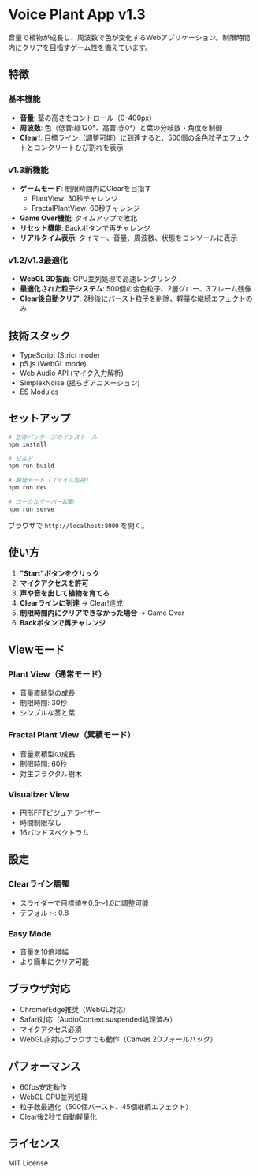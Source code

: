 # Voice Plant App v1.3

音量で植物が成長し、周波数で色が変化するWebアプリケーション。制限時間内にクリアを目指すゲーム性を備えています。

## 特徴

### 基本機能
- **音量**: 茎の高さをコントロール（0-400px）
- **周波数**: 色（低音:緑120°、高音:赤0°）と葉の分岐数・角度を制御
- **Clear!**: 目標ライン（調整可能）に到達すると、500個の金色粒子エフェクトとコンクリートひび割れを表示

### v1.3新機能
- **ゲームモード**: 制限時間内にClearを目指す
  - PlantView: 30秒チャレンジ
  - FractalPlantView: 60秒チャレンジ
- **Game Over機能**: タイムアップで敗北
- **リセット機能**: Backボタンで再チャレンジ
- **リアルタイム表示**: タイマー、音量、周波数、状態をコンソールに表示

### v1.2/v1.3最適化
- **WebGL 3D描画**: GPU並列処理で高速レンダリング
- **最適化された粒子システム**: 500個の金色粒子、2層グロー、3フレーム残像
- **Clear後自動クリア**: 2秒後にバースト粒子を削除、軽量な継続エフェクトのみ

## 技術スタック

- TypeScript (Strict mode)
- p5.js (WebGL mode)
- Web Audio API (マイク入力解析)
- SimplexNoise (揺らぎアニメーション)
- ES Modules

## セットアップ

```bash
# 依存パッケージのインストール
npm install

# ビルド
npm run build

# 開発モード（ファイル監視）
npm run dev

# ローカルサーバー起動
npm run serve
```

ブラウザで `http://localhost:8000` を開く。

## 使い方

1. **"Start"ボタンをクリック**
2. **マイクアクセスを許可**
3. **声や音を出して植物を育てる**
4. **Clearラインに到達** → Clear!達成
5. **制限時間内にクリアできなかった場合** → Game Over
6. **Backボタンで再チャレンジ**

## Viewモード

### Plant View（通常モード）
- 音量直結型の成長
- 制限時間: 30秒
- シンプルな茎と葉

### Fractal Plant View（累積モード）
- 音量累積型の成長
- 制限時間: 60秒
- 対生フラクタル樹木

### Visualizer View
- 円形FFTビジュアライザー
- 時間制限なし
- 16バンドスペクトラム

## 設定

### Clearライン調整
- スライダーで目標値を0.5〜1.0に調整可能
- デフォルト: 0.8

### Easy Mode
- 音量を10倍増幅
- より簡単にクリア可能

## ブラウザ対応

- Chrome/Edge推奨（WebGL対応）
- Safari対応（AudioContext.suspended処理済み）
- マイクアクセス必須
- WebGL非対応ブラウザでも動作（Canvas 2Dフォールバック）

## パフォーマンス

- 60fps安定動作
- WebGL GPU並列処理
- 粒子数最適化（500個バースト、45個継続エフェクト）
- Clear後2秒で自動軽量化

## ライセンス

MIT License
